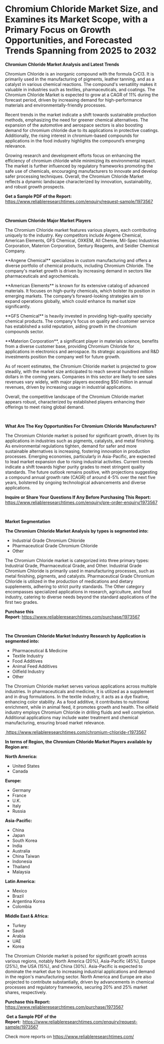 <p><h1>Chromium Chloride Market Size, and Examines its Market Scope, with a Primary Focus on Growth Opportunities, and Forecasted Trends Spanning from 2025 to 2032</h1></p><p><strong>Chromium Chloride Market Analysis and Latest Trends</strong></p>
<p><p>Chromium Chloride is an inorganic compound with the formula CrCl3. It is primarily used in the manufacturing of pigments, leather tanning, and as a catalyst in various chemical reactions. The compound's versatility makes it valuable in industries such as textiles, pharmaceuticals, and coatings. The Chromium Chloride Market is expected to grow at a CAGR of 11% during the forecast period, driven by increasing demand for high-performance materials and environmentally-friendly processes.</p><p>Recent trends in the market indicate a shift towards sustainable production methods, emphasizing the need for greener chemical alternatives. The expansion of the automotive and aerospace sectors is also boosting demand for chromium chloride due to its applications in protective coatings. Additionally, the rising interest in chromium-based compounds for applications in the food industry highlights the compound’s emerging relevance.</p><p>Growing research and development efforts focus on enhancing the efficiency of chromium chloride while minimizing its environmental impact. The market is further influenced by regulatory frameworks promoting the safe use of chemicals, encouraging manufacturers to innovate and develop safer processing techniques. Overall, the Chromium Chloride Market reflects a dynamic landscape characterized by innovation, sustainability, and robust growth prospects.</p></p>
<p><strong>Get a Sample PDF of the Report:&nbsp;</strong> <a href="https://www.reliableresearchtimes.com/enquiry/request-sample/1973567?utm_campaign=3355&utm_medium=2&utm_source=Github&utm_content=ia&utm_term=01042025&utm_id=chromium-chloride">https://www.reliableresearchtimes.com/enquiry/request-sample/1973567</a></p>
<p>&nbsp;</p>
<p><strong>Chromium Chloride Major Market Players</strong></p>
<p><p>The Chromium Chloride market features various players, each contributing uniquely to the industry. Key competitors include Angene Chemical, American Elements, GFS Chemical, OXKEM, All Chemie, Mil-Spec Industries Corporation, Materion Corporation, Sentury Reagents, and Seidler Chemical Company. </p><p>**Angene Chemical** specializes in custom manufacturing and offers a diverse portfolio of chemical products, including Chromium Chloride. The company's market growth is driven by increasing demand in sectors like pharmaceuticals and agrochemicals. </p><p>**American Elements** is known for its extensive catalog of advanced materials. It focuses on high-purity chemicals, which bolster its position in emerging markets. The company’s forward-looking strategies aim to expand operations globally, which could enhance its market size significantly.</p><p>**GFS Chemical** is heavily invested in providing high-quality specialty chemical products. The company's focus on quality and customer service has established a solid reputation, aiding growth in the chromium compounds sector.</p><p>**Materion Corporation**, a significant player in materials science, benefits from a diverse customer base, providing Chromium Chloride for applications in electronics and aerospace. Its strategic acquisitions and R&D investments position the company well for future growth.</p><p>As of recent estimates, the Chromium Chloride market is projected to grow steadily, with the market size anticipated to reach several hundred million dollars in the coming years. Companies in this sector are likely to see sales revenues vary widely, with major players exceeding $50 million in annual revenues, driven by increasing usage in industrial applications.</p><p>Overall, the competitive landscape of the Chromium Chloride market appears robust, characterized by established players enhancing their offerings to meet rising global demand.</p></p>
<p>&nbsp;</p>
<p><strong>What Are The Key Opportunities For Chromium Chloride Manufacturers?</strong></p>
<p><p>The Chromium Chloride market is poised for significant growth, driven by its applications in industries such as pigments, catalysts, and metal finishing. As environmental regulations tighten, demand for safer and more sustainable alternatives is increasing, fostering innovation in production processes. Emerging economies, particularly in Asia-Pacific, are expected to lead market expansion due to rising industrial activities. Current trends indicate a shift towards higher purity grades to meet stringent quality standards. The future outlook remains positive, with projections suggesting a compound annual growth rate (CAGR) of around 4-5% over the next five years, bolstered by ongoing technological advancements and diverse applications.</p></p>
<p><strong>Inquire or Share Your Questions If Any Before Purchasing This Report:</strong> <a href="https://www.reliableresearchtimes.com/enquiry/pre-order-enquiry/1973567?utm_campaign=3355&utm_medium=2&utm_source=Github&utm_content=ia&utm_term=01042025&utm_id=chromium-chloride">https://www.reliableresearchtimes.com/enquiry/pre-order-enquiry/1973567</a></p>
<p>&nbsp;</p>
<p><strong>Market Segmentation</strong></p>
<p><strong>The Chromium Chloride Market Analysis by types is segmented into:</strong></p>
<p><ul><li>Industrial Grade Chromium Chloride</li><li>Pharmaceutical Grade Chromium Chloride</li><li>Other</li></ul></p>
<p><p>The Chromium Chloride market is categorized into three primary types: Industrial Grade, Pharmaceutical Grade, and Other. Industrial Grade Chromium Chloride is primarily used in manufacturing processes, such as metal finishing, pigments, and catalysts. Pharmaceutical Grade Chromium Chloride is utilized in the production of medications and dietary supplements, adhering to strict purity standards. The Other category encompasses specialized applications in research, agriculture, and food industry, catering to diverse needs beyond the standard applications of the first two grades.</p></p>
<p><strong>Purchase this Report:&nbsp;</strong><a href="https://www.reliableresearchtimes.com/purchase/1973567?utm_campaign=3355&utm_medium=2&utm_source=Github&utm_content=ia&utm_term=01042025&utm_id=chromium-chloride">https://www.reliableresearchtimes.com/purchase/1973567</a></p>
<p>&nbsp;</p>
<p><strong>The Chromium Chloride Market Industry Research by Application is segmented into:</strong></p>
<p><ul><li>Pharmaceutical & Medicine</li><li>Textile Industry</li><li>Food Additives</li><li>Animal Feed Additives</li><li>Oilfield Industry</li><li>Other</li></ul></p>
<p><p>The Chromium Chloride market serves various applications across multiple industries. In pharmaceuticals and medicine, it is utilized as a supplement and in drug formulations. In the textile industry, it acts as a dye fixative, enhancing color stability. As a food additive, it contributes to nutritional enrichment, while in animal feed, it promotes growth and health. The oilfield industry employs Chromium Chloride in drilling fluids and well completion. Additional applications may include water treatment and chemical manufacturing, ensuring broad market relevance.</p></p>
<p><a href="https://www.reliableresearchtimes.com/chromium-chloride-r1973567?utm_campaign=3355&utm_medium=2&utm_source=Github&utm_content=ia&utm_term=01042025&utm_id=chromium-chloride">&nbsp;https://www.reliableresearchtimes.com/chromium-chloride-r1973567</a></p>
<p><strong>In terms of Region, the Chromium Chloride Market Players available by Region are:</strong></p>
<p>
    <p> <strong> North America: </strong>
        <ul>
            <li>United States</li>
            <li>Canada</li>
        </ul>
        </p> 
    <p> <strong> Europe: </strong>
        <ul>
            <li>Germany</li>
            <li>France</li>
            <li>U.K.</li>
            <li>Italy</li>
            <li>Russia</li>
        </ul>
        </p> 
    <p> <strong> Asia-Pacific: </strong>
        <ul>
            <li>China</li>
            <li>Japan</li>
            <li>South Korea</li>
            <li>India</li>
            <li>Australia</li>
            <li>China Taiwan</li>
            <li>Indonesia</li>
            <li>Thailand</li>
            <li>Malaysia</li>
        </ul>
        </p> 
    <p> <strong> Latin America: </strong>
        <ul>
            <li>Mexico</li>
            <li>Brazil</li>
            <li>Argentina Korea</li>
            <li>Colombia</li>
        </ul>
        </p> 
    <p> <strong> Middle East & Africa: </strong>
        <ul>
            <li>Turkey</li>
            <li>Saudi</li>
            <li>Arabia</li>
            <li>UAE</li>
            <li>Korea</li>
        </ul>
    </p>
    </p>
<p><p>The Chromium Chloride market is poised for significant growth across various regions, notably North America (20%), Asia-Pacific (45%), Europe (25%), the USA (15%), and China (30%). Asia-Pacific is expected to dominate the market due to increasing industrial applications and demand in the region's manufacturing sector. North America and Europe are also projected to contribute substantially, driven by advancements in chemical processes and regulatory frameworks, securing 20% and 25% market shares, respectively.</p></p>
<p><strong>Purchase this Report: </strong><a href="https://www.reliableresearchtimes.com/purchase/1973567?utm_campaign=3355&utm_medium=2&utm_source=Github&utm_content=ia&utm_term=01042025&utm_id=chromium-chloride">https://www.reliableresearchtimes.com/purchase/1973567</a></p>
<p>&nbsp;<strong>Get a Sample PDF of the Report:&nbsp;&nbsp;</strong><a href="https://www.reliableresearchtimes.com/enquiry/request-sample/1973567?utm_campaign=3355&utm_medium=2&utm_source=Github&utm_content=ia&utm_term=01042025&utm_id=chromium-chloride">https://www.reliableresearchtimes.com/enquiry/request-sample/1973567</a></p>
<p><strong></strong></p>
<p>Check more reports on <a href="https://www.reliableresearchtimes.com/?utm_campaign=3355&utm_medium=2&utm_source=Github&utm_content=ia&utm_term=01042025&utm_id=chromium-chloride">https://www.reliableresearchtimes.com/</a></p>